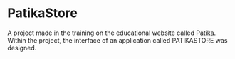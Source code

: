 # PatikaStore
 A project made in the training on the educational website called Patika. Within the project, the interface of an application called PATIKASTORE was designed.
